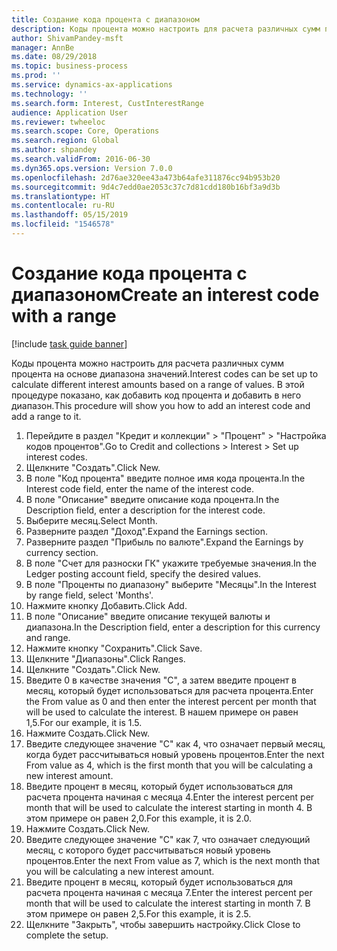 ```yaml
---
title: Создание кода процента с диапазоном
description: Коды процента можно настроить для расчета различных сумм процента на основе диапазона значений.
author: ShivamPandey-msft
manager: AnnBe
ms.date: 08/29/2018
ms.topic: business-process
ms.prod: ''
ms.service: dynamics-ax-applications
ms.technology: ''
ms.search.form: Interest, CustInterestRange
audience: Application User
ms.reviewer: twheeloc
ms.search.scope: Core, Operations
ms.search.region: Global
ms.author: shpandey
ms.search.validFrom: 2016-06-30
ms.dyn365.ops.version: Version 7.0.0
ms.openlocfilehash: 2d76ae320ee43a473b64afe311876cc94b953b20
ms.sourcegitcommit: 9d4c7edd0ae2053c37c7d81cdd180b16bf3a9d3b
ms.translationtype: HT
ms.contentlocale: ru-RU
ms.lasthandoff: 05/15/2019
ms.locfileid: "1546578"
---
```

# <a name="create-an-interest-code-with-a-range"></a><span data-ttu-id="198ff-103">Создание кода процента с диапазоном</span><span class="sxs-lookup"><span data-stu-id="198ff-103">Create an interest code with a range</span></span>

[!include [task guide banner](../../includes/task-guide-banner.md)]

<span data-ttu-id="198ff-104">Коды процента можно настроить для расчета различных сумм процента на основе диапазона значений.</span><span class="sxs-lookup"><span data-stu-id="198ff-104">Interest codes can be set up to calculate different interest amounts based on a range of values.</span></span> <span data-ttu-id="198ff-105">В этой процедуре показано, как добавить код процента и добавить в него диапазон.</span><span class="sxs-lookup"><span data-stu-id="198ff-105">This procedure will show you how to add an interest code and add a range to it.</span></span>

1. <span data-ttu-id="198ff-106">Перейдите в раздел "Кредит и коллекции" > "Процент" > "Настройка кодов процентов".</span><span class="sxs-lookup"><span data-stu-id="198ff-106">Go to Credit and collections > Interest > Set up interest codes.</span></span>
2. <span data-ttu-id="198ff-107">Щелкните "Создать".</span><span class="sxs-lookup"><span data-stu-id="198ff-107">Click New.</span></span>
3. <span data-ttu-id="198ff-108">В поле "Код процента" введите полное имя кода процента.</span><span class="sxs-lookup"><span data-stu-id="198ff-108">In the Interest code field, enter the name of the interest code.</span></span>
4. <span data-ttu-id="198ff-109">В поле "Описание" введите описание кода процента.</span><span class="sxs-lookup"><span data-stu-id="198ff-109">In the Description field, enter a description for the interest code.</span></span>
5. <span data-ttu-id="198ff-110">Выберите месяц.</span><span class="sxs-lookup"><span data-stu-id="198ff-110">Select Month.</span></span>
6. <span data-ttu-id="198ff-111">Разверните раздел "Доход".</span><span class="sxs-lookup"><span data-stu-id="198ff-111">Expand the Earnings section.</span></span>
7. <span data-ttu-id="198ff-112">Разверните раздел "Прибыль по валюте".</span><span class="sxs-lookup"><span data-stu-id="198ff-112">Expand the Earnings by currency section.</span></span>
8. <span data-ttu-id="198ff-113">В поле "Счет для разноски ГК" укажите требуемые значения.</span><span class="sxs-lookup"><span data-stu-id="198ff-113">In the Ledger posting account field, specify the desired values.</span></span>
9. <span data-ttu-id="198ff-114">В поле "Проценты по диапазону" выберите "Месяцы".</span><span class="sxs-lookup"><span data-stu-id="198ff-114">In the Interest by range field, select 'Months'.</span></span>
10. <span data-ttu-id="198ff-115">Нажмите кнопку Добавить.</span><span class="sxs-lookup"><span data-stu-id="198ff-115">Click Add.</span></span>
11. <span data-ttu-id="198ff-116">В поле "Описание" введите описание текущей валюты и диапазона.</span><span class="sxs-lookup"><span data-stu-id="198ff-116">In the Description field, enter a description for this currency and range.</span></span>
12. <span data-ttu-id="198ff-117">Нажмите кнопку "Сохранить".</span><span class="sxs-lookup"><span data-stu-id="198ff-117">Click Save.</span></span>
13. <span data-ttu-id="198ff-118">Щелкните "Диапазоны".</span><span class="sxs-lookup"><span data-stu-id="198ff-118">Click Ranges.</span></span>
14. <span data-ttu-id="198ff-119">Щелкните "Создать".</span><span class="sxs-lookup"><span data-stu-id="198ff-119">Click New.</span></span>
15. <span data-ttu-id="198ff-120">Введите 0 в качестве значения "С", а затем введите процент в месяц, который будет использоваться для расчета процента.</span><span class="sxs-lookup"><span data-stu-id="198ff-120">Enter the From value as 0 and then enter the interest percent per month that will be used to calculate the interest.</span></span> <span data-ttu-id="198ff-121">В нашем примере он равен 1,5.</span><span class="sxs-lookup"><span data-stu-id="198ff-121">For our example, it is 1.5.</span></span>
16. <span data-ttu-id="198ff-122">Нажмите Создать.</span><span class="sxs-lookup"><span data-stu-id="198ff-122">Click New.</span></span>
17. <span data-ttu-id="198ff-123">Введите следующее значение "С" как 4, что означает первый месяц, когда будет рассчитываться новый уровень процентов.</span><span class="sxs-lookup"><span data-stu-id="198ff-123">Enter the next From value as 4, which is the first month that you will be calculating a new interest amount.</span></span>
18. <span data-ttu-id="198ff-124">Введите процент в месяц, который будет использоваться для расчета процента начиная с месяца 4.</span><span class="sxs-lookup"><span data-stu-id="198ff-124">Enter the interest percent per month that will be used to calculate the interest starting in month 4.</span></span> <span data-ttu-id="198ff-125"> В этом примере он равен 2,0.</span><span class="sxs-lookup"><span data-stu-id="198ff-125">For this example, it is 2.0.</span></span>
19. <span data-ttu-id="198ff-126">Нажмите Создать.</span><span class="sxs-lookup"><span data-stu-id="198ff-126">Click New.</span></span>
20. <span data-ttu-id="198ff-127">Введите следующее значение "С" как 7, что означает следующий месяц, с которого будет рассчитываться новый уровень процентов.</span><span class="sxs-lookup"><span data-stu-id="198ff-127">Enter the next From value as 7, which is the next month that you will be calculating a new interest amount.</span></span>
21. <span data-ttu-id="198ff-128">Введите процент в месяц, который будет использоваться для расчета процента начиная с месяца 7.</span><span class="sxs-lookup"><span data-stu-id="198ff-128">Enter the interest percent per month that will be used to calculate the interest starting in month 7.</span></span> <span data-ttu-id="198ff-129">В этом примере он равен 2,5.</span><span class="sxs-lookup"><span data-stu-id="198ff-129">For this example, it is 2.5.</span></span>
22. <span data-ttu-id="198ff-130">Щелкните "Закрыть", чтобы завершить настройку.</span><span class="sxs-lookup"><span data-stu-id="198ff-130">Click Close to complete the setup.</span></span>

